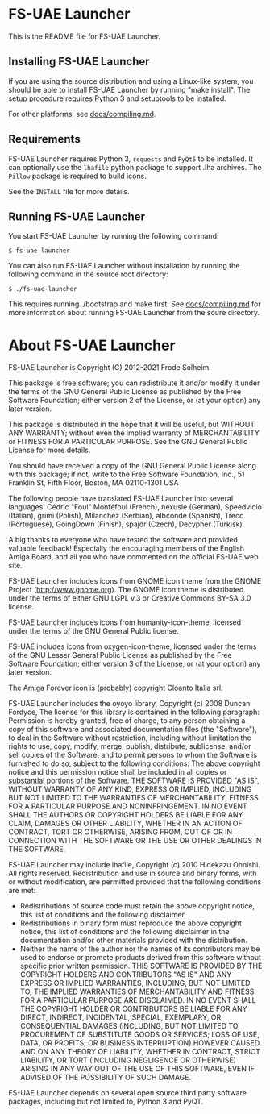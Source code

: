 # FS-UAE Launcher

This is the README file for FS-UAE Launcher.

## Installing FS-UAE Launcher

If you are using the source distribution and using a Linux-like system, you
should be able to install FS-UAE Launcher by running "make install". The
setup procedure requires Python 3 and setuptools to be installed.

For other platforms, see [docs/compiling.md]([docs/compiling.md]).

## Requirements

FS-UAE Launcher requires Python 3, `requests` and `PyQt5` to be installed.
It can optionally use the `lhafile` python package to support .lha archives.
The `Pillow` package is required to build icons.

See the `INSTALL` file for more details.

## Running FS-UAE Launcher

You start FS-UAE Launcher by running the following command:

    $ fs-uae-launcher

You can also run FS-UAE Launcher without installation by running the
following command in the source root directory:

    $ ./fs-uae-launcher

This requires running ./bootstrap and make first. See
[docs/compiling.md]([docs/compiling.md]) for more information about running
FS-UAE Launcher from the soure directory.

# About FS-UAE Launcher

FS-UAE Launcher is Copyright (C) 2012-2021 Frode Solheim.

This package is free software; you can redistribute it and/or modify it under
the terms of the GNU General Public License as published by the Free Software
Foundation; either version 2 of the License, or (at your option) any later
version.

This package is distributed in the hope that it will be useful, but WITHOUT
ANY WARRANTY; without even the implied warranty of MERCHANTABILITY or FITNESS
FOR A PARTICULAR PURPOSE. See the GNU General Public License for more details.

You should have received a copy of the GNU General Public License along with
this package; if not, write to the Free Software Foundation, Inc.,
51 Franklin St, Fifth Floor, Boston, MA  02110-1301 USA

The following people have translated FS-UAE Launcher into several languages: 
Cédric "Foul" Monféfoul (French), nexusle (German), Speedvicio (Italian),
grimi (Polish), Milanchez (Serbian), albconde (Spanish), Treco (Portuguese),
GoingDown (Finish), spajdr (Czech), Decypher (Turkisk).

A big thanks to everyone who have tested the software and provided valuable
feedback! Especially the encouraging members of the English Amiga Board, and
all you who have commented on the official FS-UAE web site.

FS-UAE Launcher includes icons from GNOME icon theme from the GNOME Project
(http://www.gnome.org). The GNOME icon theme is distributed under the terms
of either GNU LGPL v.3 or Creative Commons BY-SA 3.0 license.

FS-UAE Launcher includes icons from humanity-icon-theme, licensed under the
terms of the GNU General Public license.

FS-UAE includes icons from oxygen-icon-theme, licensed under the terms of the
GNU Lesser General Public License as published by the Free Software
Foundation; either version 3 of the License, or (at your option) any later
version.

The Amiga Forever icon is (probably) copyright Cloanto Italia srl.

FS-UAE Launcher includes the oyoyo library, Copyright (c) 2008 Duncan Fordyce,
The license for this library is contained in the following paragraph:
Permission is hereby granted, free of charge, to any person obtaining a copy
of this software and associated documentation files (the "Software"), to deal
in the Software without restriction, including without limitation the rights
to use, copy, modify, merge, publish, distribute, sublicense, and/or sell
copies of the Software, and to permit persons to whom the Software is
furnished to do so, subject to the following conditions:
The above copyright notice and this permission notice shall be included in
all copies or substantial portions of the Software. THE SOFTWARE IS PROVIDED
"AS IS", WITHOUT WARRANTY OF ANY KIND, EXPRESS OR IMPLIED, INCLUDING BUT NOT
LIMITED TO THE WARRANTIES OF MERCHANTABILITY, FITNESS FOR A PARTICULAR PURPOSE
AND NONINFRINGEMENT. IN NO EVENT SHALL THE AUTHORS OR COPYRIGHT HOLDERS BE
LIABLE FOR ANY CLAIM, DAMAGES OR OTHER LIABILITY, WHETHER IN AN ACTION OF
CONTRACT, TORT OR OTHERWISE, ARISING FROM, OUT OF OR IN CONNECTION WITH THE
SOFTWARE OR THE USE OR OTHER DEALINGS IN THE SOFTWARE.

FS-UAE Launcher may include lhafile, Copyright (c) 2010 Hidekazu Ohnishi.
All rights reserved. Redistribution and use in source and binary forms,
with or without modification, are permitted provided that the following
conditions are met:
* Redistributions of source code must retain the above copyright notice,
  this list of conditions and the following disclaimer.
* Redistributions in binary form must reproduce the above copyright notice,
  this list of conditions and the following disclaimer in the documentation
  and/or other materials provided with the distribution.
* Neither the name of the author nor the names of its contributors may be
  used to endorse or promote products derived from this software without
  specific prior written permission.
THIS SOFTWARE IS PROVIDED BY THE COPYRIGHT HOLDERS AND CONTRIBUTORS "AS IS"
AND ANY EXPRESS OR IMPLIED WARRANTIES, INCLUDING, BUT NOT LIMITED TO, THE
IMPLIED WARRANTIES OF MERCHANTABILITY AND FITNESS FOR A PARTICULAR PURPOSE
ARE DISCLAIMED. IN NO EVENT SHALL THE COPYRIGHT HOLDER OR CONTRIBUTORS BE
LIABLE FOR ANY DIRECT, INDIRECT, INCIDENTAL, SPECIAL, EXEMPLARY, OR
CONSEQUENTIAL DAMAGES (INCLUDING, BUT NOT LIMITED TO, PROCUREMENT OF
SUBSTITUTE GOODS OR SERVICES; LOSS OF USE, DATA, OR PROFITS; OR BUSINESS
INTERRUPTION) HOWEVER CAUSED AND ON ANY THEORY OF LIABILITY, WHETHER IN
CONTRACT, STRICT LIABILITY, OR TORT (INCLUDING NEGLIGENCE OR OTHERWISE)
ARISING IN ANY WAY OUT OF THE USE OF THIS SOFTWARE, EVEN IF ADVISED OF THE
POSSIBILITY OF SUCH DAMAGE.

FS-UAE Launcher depends on several open source third party software packages,
including but not limited to, Python 3 and PyQT.
